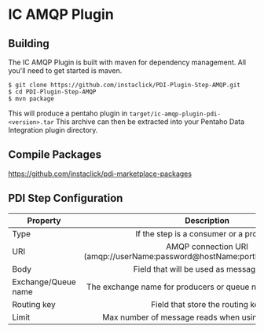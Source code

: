 IC AMQP Plugin
==============

Building
--------
The IC AMQP Plugin is built with maven for dependency management.
All you'll need to get started is maven.

    $ git clone https://github.com/instaclick/PDI-Plugin-Step-AMQP.git
    $ cd PDI-Plugin-Step-AMQP
    $ mvn package


This will produce a pentaho plugin in ``target/ic-amqp-plugin-pdi-<version>.tar``
This archive can then be extracted into your Pentaho Data Integration plugin directory.


Compile Packages
----------------
https://github.com/instaclick/pdi-marketplace-packages


PDI Step Configuration
-----------------------

| Property              | Description                                                                   |
| ----------------------|:-----------------------------------------------------------------------------:|
| Type                  | If the step is a consumer or a producer                                       |
| URI                   | AMQP connection URI (amqp://userName:password@hostName:portNumber/virtualHost)|
| Body                  | Field that will be used as message body                                       |
| Exchange/Queue name   | The exchange name for producers or queue name for consumers                   |
| Routing key           | Field that store the routing key                                              |
| Limit                 | Max number of message reads when using as consumer                            |
